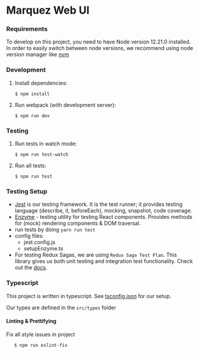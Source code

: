 # Marquez Web UI

### Requirements

To develop on this project, you need to have Node version 12.21.0 installed. In order to easily switch between node versions, we recommend using node version manager like [nvm](https://github.com/nvm-sh/nvm/blob/master/README.md)

### Development

1. Install dependencies:

   ```
   $ npm install
   ```

2. Run webpack (with development server):

   ```
   $ npm run dev
   ```

### Testing

1. Run tests in watch mode:

   ```
   $ npm run test-watch
   ```

2. Run all tests:

   ```
   $ npm run test
   ```

### Testing Setup

- [Jest](https://jestjs.io/en/) is our testing framework. It is the test runner; it provides testing language (describe, it, beforeEach), mocking, snapshot, code coverage.
- [Enzyme](https://github.com/airbnb/enzyme) - testing utility for testing React components. Provides methods for (mock) rendering components & DOM traversal.
- run tests by doing `yarn run test`
- config files:
  - jest.config.js
  - setupEnzyme.ts
- For testing Redux Sagas, we are using `Redux Saga Test Plan`. This library gives us both unit testing and integration test functionality. Check out the [docs](http://redux-saga-test-plan.jeremyfairbank.com/).

### Typescript

This project is written in typescript. See [tsconfig.json](tsconfig.json) for our setup.

Our types are defined in the `src/types` folder

#### Linting & Prettifying

Fix all style issues in project
```
   $ npm run eslint-fix 
```
